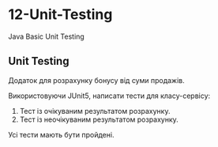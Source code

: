 # 12-Unit-Testing
Java Basic Unit Testing

Unit Testing
----------------

Додаток для розрахунку бонусу від суми продажів.

Використовуючи JUnit5, написати тести
для класу-сервісу:
1) Тест із очікуваним результатом розрахунку.
2) Тест із неочікуваним результатом розрахунку.

Усі тести мають бути пройдені.
